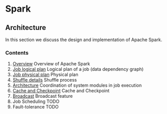 # Spark

## Architecture

In this section we discuss the design and implementation of Apache Spark.

### Contents

1. [Overview](https://github.com/dtflaneur/Spark/blob/master/Architecture/1-Overview.md) Overview of Apache Spark
2. [Job logical plan](https://github.com/dtflaneur/Spark/blob/master/Architecture/2-JobLogicalPlan.md) Logical plan of a job (data dependency graph)
3. [Job physical plan](https://github.com/dtflaneur/Spark/blob/master/Architecture/3-JobPhysicalPlan.md) Physical plan
4. [Shuffle details](https://github.com/dtflaneur/Spark/blob/master/Architecture/4-shuffleDetails.md) Shuffle process
5. [Architecture](https://github.com/dtflaneur/Spark/blob/master/Architecture/5-Architecture.md) Coordination of system modules in job execution
6. [Cache and Checkpoint](https://github.com/dtflaneur/Spark/blob/master/Architecture/6-CacheAndCheckpoint.md)  Cache and Checkpoint
7. [Broadcast](https://github.com/dtflaneur/Spark/blob/master/Architecture/7-Broadcast.md) Broadcast feature
8. Job Scheduling TODO
9. Fault-tolerance TODO
